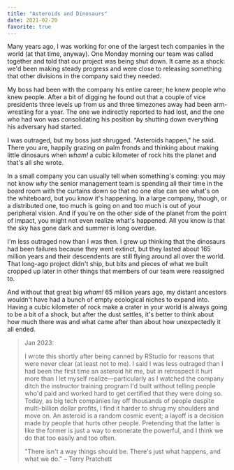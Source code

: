 ```yaml
---
title: "Asteroids and Dinosaurs"
date: 2021-02-20
favorite: true
---
```


Many years ago,
I was working for one of the largest tech companies in the world (at that time, anyway).
One Monday morning our team was called together and told that our project was being shut down.
It came as a shock:
we'd been making steady progress and were close to releasing something
that other divisions in the company said they needed.

My boss had been with the company his entire career;
he knew people who knew people.
After a bit of digging he found out that
a couple of vice presidents three levels up from us and three timezones away
had been arm-wrestling for a year.
The one we indirectly reported to had lost,
and the one who had won was consolidating his position
by shutting down everything his adversary had started.

I was outraged,
but my boss just shrugged.
"Asteroids happen," he said.
There you are,
happily grazing on palm fronds and thinking about making little dinosaurs
when *wham!*
a cubic kilometer of rock hits the planet and that's all she wrote.

In a small company you can usually tell when something's coming:
you may not know *why* the senior management team is spending all their time in the board room
with the curtains down so that no one else can see what's on the whiteboard,
but you know it's happening.
In a large company,
though,
or a distributed one,
too much is going on and too much is out of your peripheral vision.
And if you're on the other side of the planet from the point of impact,
you might not even realize what's happened.
All you know is that the sky has gone dark and summer is long overdue.

I'm less outraged now than I was then.
I grew up thinking that the dinosaurs had been failures because they went extinct,
but they lasted about 165 million years
and their descendents are still flying around all over the world.
That long-ago project didn't ship,
but bits and pieces of what we built cropped up later
in other things that members of our team were reassigned to.

And without that great big *wham!* 65 million years ago,
my distant ancestors wouldn't have had a bunch of empty ecological niches to expand into.
Having a cubic kilometer of rock make a crater in your world is always going to be a bit of a shock,
but after the dust settles,
it's better to think about how much there was and what came after
than about how unexpectedly it all ended.

> Jan 2023:
>
> I wrote this shortly after being canned by RStudio for reasons that were never clear
> (at least not to me).
> I said I was less outraged than I had been the first time an asteroid hit me,
> but in retrospect it hurt more than I let myself realize—particularly
> as I watched the company ditch the instructor training program I'd built
> without telling people who'd paid and worked hard to get certified that they were doing so.
> Today,
> as big tech companies lay off thousands of people despite multi-billion dollar profits,
> I find it harder to shrug my shoulders and move on.
> An asteroid is a random cosmic event;
> a layoff is a decision made by people that hurts other people.
> Pretending that the latter is like the former is just a way to exonerate the powerful,
> and I think we do that too easily and too often.
>
> "There isn't a way things should be. There's just what happens, and what we do." – Terry Pratchett
